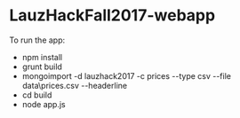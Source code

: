 # LauzHackFall2017-webapp

To run the app:

- npm install
- grunt build
- mongoimport -d lauzhack2017 -c prices --type csv --file data\prices.csv --headerline
- cd build
- node app.js